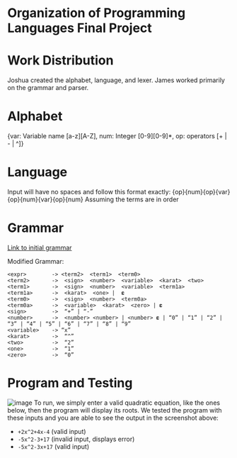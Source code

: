 # Organization of Programming Languages Final Project

# Work Distribution
Joshua created the alphabet, language, and lexer. James worked primarily on the grammar and parser.

# Alphabet 
{var: Variable name [a-z][A-Z], num: Integer [0-9][0-9]*, op: operators [+ | - | ^]}

# Language
Input will have no spaces and follow this format exactly: {op}{num}{op}{var}{op}{num}{var}{op}{num} 
Assuming the terms are in order

# Grammar
[Link to initial grammar](https://github.com/JC2615/ProgLangProj/files/6392494/grammar.pdf) 



Modified Grammar:
```
<expr>        -> <term2>  <term1>  <term0>
<term2>       ->  <sign>  <number>  <variable>  <karat>  <two>
<term1>       ->  <sign>  <number>  <variable>  <term1a>
<term1a>      ->  <karat>  <one> |  𝛆
<term0>       ->  <sign>  <number>  <term0a>
<term0a>      ->  <variable>  <karat>  <zero> | 𝛆
<sign>        ->  “+” | “-”
<number>      ->  <number> <number> | <number> 𝛆 | “0” | “1” | “2” | “3” | “4” | “5” | “6” | “7” | “8” | “9”
<variable>    -> “x”
<karat>       ->  “^”
<two>         ->  “2”
<one>         ->  “1”
<zero>        ->  “0”
```

# Program and Testing
![image](https://user-images.githubusercontent.com/39973276/116469022-9a4bd880-a83f-11eb-8367-ab2e9e422a4a.png)
To run, we simply enter a valid quadratic equation, like the ones below, then the program will display its roots.
We tested the program with these inputs and you are able to see the output in the screenshot above:
- `+2x^2+4x-4` (valid input)
- `-5x^2-3+17` (invalid input, displays error)
- `-5x^2-3x+17` (valid input)
